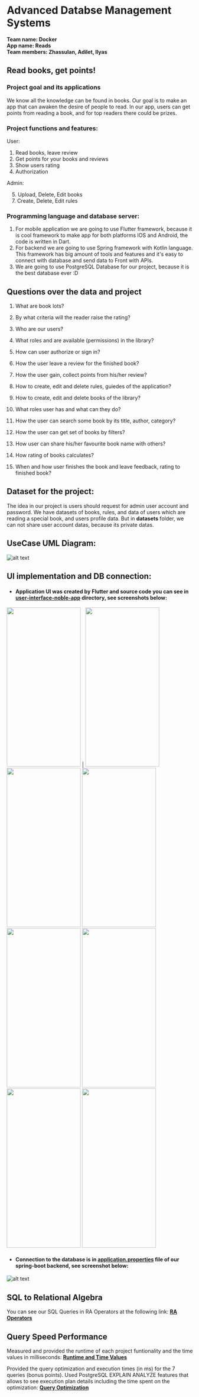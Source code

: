 # Advanced Databse Management Systems

**Team name: Docker**  
**App name: Reads**  
**Team members: Zhassulan, Adilet, Ilyas**  

## Read books, get points!

### Project goal and its applications

We know all the knowledge can be found in books. Our goal is to make an app that can awaken the desire of people to read. In our app, users can get points from reading a book, and for top readers there could be prizes.

### Project functions and features:
User: 
  1. Read books, leave review
  2. Get points for your books and reviews
  3. Show users rating
  4. Authorization
  
Admin:  

  &emsp;5. Upload, Delete, Edit books   
  &emsp;7. Create, Delete, Edit rules

### Programming language and database server:
1. For mobile application we are going to use Flutter framework, because it is cool framework to make app for both platforms IOS and Android, the code is written in Dart.
2. For backend we are going to use Spring framework with Kotlin language. This framework has big amount of tools and features and it's easy to connect with database and send data to Front with APIs.
3. We are going to use PostgreSQL Database for our project, because it is the best database ever :D


## Questions over the data and project
1. What are book lots?

2. By what criteria will the reader raise the rating?
 
3. Who are our users?

4. What roles and are available (permissions) in the library?

5. How can user authorize or sign in?
 
6. How the user leave a review for the finished book?
 
7. How the user gain, collect points from his/her review?
 
8. How to create, edit and delete rules, guiedes of the application?
 
9. How to create, edit and delete books of the library?
 
10. What roles user has and what can they do?
 
11. How the user can search some book by its title, author, category?
 
12. How the user can get set of books by filters?
 
13. How user can share his/her favourite book name with others?
 
14. How rating of books calculates?
 
15. When and how user finishes the book and leave feedback, rating to finished book?

## Dataset for the project:
The idea in our project is users should request for admin user account and password. We have datasets of books, rules, and data of users which are reading a special book, and users profile data. But in **datasets** folder, we can not share user account datas, because its private datas. 

 
 ## UseCase UML Diagram:
 
![alt text](https://github.com/suiebay/db_project/blob/main/Docker-UseCase-UML.png)


## UI implementation and DB connection:  

  * #### Application UI was created by Flutter and source code you can see in [user-interface-noble-app](https://github.com/suiebay/db_project/tree/main/user-interface-noble-app) directory, see screenshots below:  

<img src="https://github.com/suiebay/db_project/blob/main/user-interface-screenshots/IMG_3459.PNG" width="200" height="430"> | <img src="https://github.com/suiebay/db_project/blob/main/user-interface-screenshots/IMG_3460.PNG" width="200" height="430">
<img src="https://github.com/suiebay/db_project/blob/main/user-interface-screenshots/IMG_3461.PNG" width="200" height="430">
<img src="https://github.com/suiebay/db_project/blob/main/user-interface-screenshots/IMG_3462.PNG" width="200" height="430"> 
<img src="https://github.com/suiebay/db_project/blob/main/user-interface-screenshots/IMG_3463.PNG" width="200" height="430">
<img src="https://github.com/suiebay/db_project/blob/main/user-interface-screenshots/IMG_3464.PNG" width="200" height="430">
<img src="https://github.com/suiebay/db_project/blob/main/user-interface-screenshots/IMG_3465.PNG" width="200" height="430">
<img src="https://github.com/suiebay/db_project/blob/main/user-interface-screenshots/IMG_3466.PNG" width="200" height="430">  

  * #### Connection to the database is in [application.properties](https://github.com/suiebay/db_project/blob/main/spring-boot-v1-db_project/src/main/resources/application.properties) file of our spring-boot backend, see screenshot below: 

![alt text](https://github.com/suiebay/db_project/blob/main/user-interface-screenshots/DB%20Connection.png)

## SQL to Relational Algebra  

You can see our SQL Queries in RA Operators at the following link: [**RA Operators**](https://github.com/suiebay/db_project/tree/main/RA%20Operators)

## Query Speed Performance

Measured and provided the runtime of each project funtionality and the time values in milliseconds: [**Runtime and Time Values**](https://github.com/suiebay/db_project/tree/main/Sql_speed_tester)  

Provided the query optimization and execution times (in ms) for the 7 queries (bonus points). Used PostgreSQL EXPLAIN
ANALYZE features that allows to see execution plan details including the time spent on the optimization: [**Query Optimization**](https://github.com/suiebay/db_project/tree/main/SQL%20Analyzation)
